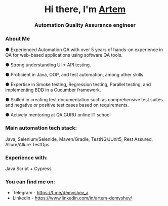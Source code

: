 <div id="header" align="center">
  <h1>Hi there, I'm <a href="(https://github.com/AlyonaEfros)" target="_blank">Artem</a> 
  <h3>Automation Quality Assurance engineer</h3>
</div>



### About Me

● Experienced Automation QA with over 5 years of hands-on experience in QA for web-based applications using software QA tools.

● Strong understanding UI + API testing.

● Proficient in Java, OOP, and test automation, among other skills.

● Expertise in Smoke testing, Regression testing, Parallel testing, and implementing BDD in a Cucumber framework.

● Skilled in creating test documentation such as comprehensive test suites and negative or positive test cases based on requirements.

● Actively mentoring at QA.GURU online IT school 

### Main automation tech stack:
Java, Selenium/Selenide, Maven/Gradle, TestNG/JUnit5, Rest Assured, Allure/Allure TestOps

### Experience with: 
Java Script + Cypress

 
### You can find me on:

+  Telegram - https://t.me/demyshev_a
+  Linkedin - https://www.linkedin.com/in/artem-demyshev/
<!--
**mednartem/mednartem** is a ✨ _special_ ✨ repository because its `README.md` (this file) appears on your GitHub profile.

Here are some ideas to get you started:

- 🔭 I’m currently working on ...
- 🌱 I’m currently learning ...
- 👯 I’m looking to collaborate on ...
- 🤔 I’m looking for help with ...
- 💬 Ask me about ...
- 📫 How to reach me: ...
- 😄 Pronouns: ...
- ⚡ Fun fact: ...
-->
